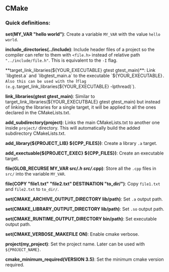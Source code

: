 ## CMake

### Quick definitions:  
**set(MY_VAR "hello world")**: Create a variable `MY_VAR` with the value `hello world`.

**include_directories(../include)**: Include header files of a project so the compiler can refer to them with `<file.h>` instead of relative path `"../include/file.h"`. This is equivalent to the `-I` flag.

**target_link_libraries(${YOUR_EXECUTABLE} gtest gtest_main)**: Link `libgtest.a` and `libgtest_main.a` to the executable `${YOUR_EXECUTABLE}`. Also this can be used with the `l` flag (e.g. `target_link_libraries(${YOUR_EXECUTABLE} -lpthread)`).

**link_libraries(gtest gtest_main)**: Similar to target_link_libraries(${YOUR_EXECUTBALE} gtest gtest_main) but instead of linking the libraries for a single target, it will be applied to all the ones declared in the CMakeLists.txt.

**add_subdirectory(project)**: Links the main CMakeLists.txt to another one inside `project/` directory. This will automatically build the added subdirectory CMakeLists.txt.

**add_library(${PROJECT_LIB} ${CPP_FILES})**: Create a library `.a` target.

**add_exectuable(${PROJECT_EXEC} ${CPP_FILES})**: Create an executable target.

**file(GLOB_RECURSE MY_VAR src/*.h src/*.cpp)**: Store all the `.cpp` files in `src/` into the variable `MY_VAR`.

**file(COPY "file1.txt" "file2.txt" DESTINATION "to_dir/")**: Copy `file1.txt` and `file2.txt` to `to_dir/`. 

**set(CMAKE_ARCHIVE_OUTPUT_DIRECTORY lib/path)**: Set `.a` output path.

**set(CMAKE_LIBRARY_OUTPUT_DIRECTORY lib/path)**: Set `.so` output path.

**set(CMAKE_RUNTIME_OUTPUT_DIRECTORY bin/path)**: Set executable output path.

**set(CMAKE_VERBOSE_MAKEFILE ON)**: Enable cmake verbose.

**project(my_project)**: Set the project name. Later can be used with `${PROJECT_NAME}`.

**cmake_minimum_required(VERSION 3.5)**: Set the minimum cmake version required.

